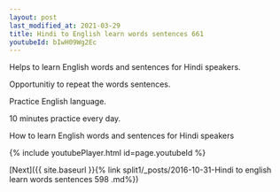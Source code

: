 ```yaml
---
layout: post
last_modified_at: 2021-03-29
title: Hindi to English learn words sentences 661 
youtubeId: bIwH09Wg2Ec
---
```

 
 
Helps to learn English words and sentences for Hindi speakers.

Opportunitiy to repeat the words sentences. 

Practice English language. 
 
10 minutes practice every day. 
 
How to learn English words and sentences for Hindi speakers 
 
{% include youtubePlayer.html id=page.youtubeId %}
 
 
[Next]({{ site.baseurl }}{% link  split1/_posts/2016-10-31-Hindi to english learn words sentences 598 .md%})
 
